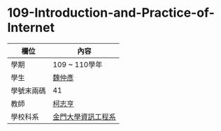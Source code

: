 # 109-Introduction-and-Practice-of-Internet
| 欄位                  | 內容                                                         |
| --------------------- | ------------------------------------------------------------ |
| 學期                  | 109 ~ 110學年                                                |
| 學生                  | [魏仲彥](https://stereomp3.github.io/wp109b/homework/MyWeb6.0/MyWeb.html) |
| 學號末兩碼            | 41                                                           |
| 教師                  | [柯志亨](http://csie.nqu.edu.tw/smallko/index.html)          |
| 學校科系              | [金門大學資訊工程系](https://www.nqu.edu.tw/educsie/index.php) |